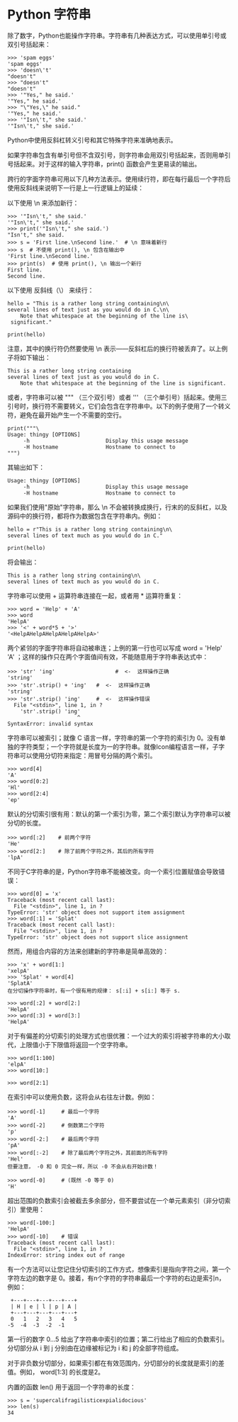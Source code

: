 
# Python 字符串

除了数字，Python也能操作字符串。字符串有几种表达方式，可以使用单引号或双引号括起来：

```
>>> 'spam eggs'
'spam eggs'
>>> 'doesn\'t'
"doesn't"
>>> "doesn't"
"doesn't"
>>> '"Yes," he said.'
'"Yes," he said.'
>>> "\"Yes,\" he said."
'"Yes," he said.'
>>> '"Isn\'t," she said.'
'"Isn\'t," she said.'

```

Python中使用反斜杠转义引号和其它特殊字符来准确地表示。

如果字符串包含有单引号但不含双引号，则字符串会用双引号括起来，否则用单引号括起来。对于这样的输入字符串，print() 函数会产生更易读的输出。

跨行的字面字符串可用以下几种方法表示。使用续行符，即在每行最后一个字符后使用反斜线来说明下一行是上一行逻辑上的延续：

以下使用 \n 来添加新行：

```
>>> '"Isn\'t," she said.'
'"Isn\'t," she said.'
>>> print('"Isn\'t," she said.')
"Isn't," she said.
>>> s = 'First line.\nSecond line.'  # \n 意味着新行
>>> s  # 不使用 print(), \n 包含在输出中
'First line.\nSecond line.'
>>> print(s)  # 使用 print(), \n 输出一个新行
First line.
Second line.

```

以下使用 反斜线（\） 来续行：

```
hello = "This is a rather long string containing\n\
several lines of text just as you would do in C.\n\
    Note that whitespace at the beginning of the line is\
 significant."

print(hello)

```

注意，其中的换行符仍然要使用 \n 表示——反斜杠后的换行符被丢弃了。以上例子将如下输出：

```
This is a rather long string containing
several lines of text just as you would do in C.
    Note that whitespace at the beginning of the line is significant.

```

或者，字符串可以被 """ （三个双引号）或者 ''' （三个单引号）括起来。使用三引号时，换行符不需要转义，它们会包含在字符串中。以下的例子使用了一个转义符，避免在最开始产生一个不需要的空行。

```
print("""\
Usage: thingy [OPTIONS]
     -h                        Display this usage message
     -H hostname               Hostname to connect to
""")

```

其输出如下：

```
Usage: thingy [OPTIONS]
     -h                        Display this usage message
     -H hostname               Hostname to connect to

```

如果我们使用"原始"字符串，那么 \n 不会被转换成换行，行末的的反斜杠，以及源码中的换行符，都将作为数据包含在字符串内。例如：

```
hello = r"This is a rather long string containing\n\
several lines of text much as you would do in C."

print(hello)

```

将会输出：

```
This is a rather long string containing\n\
several lines of text much as you would do in C.

```

字符串可以使用 + 运算符串连接在一起，或者用 * 运算符重复：

```
>>> word = 'Help' + 'A'
>>> word
'HelpA'
>>> '<' + word*5 + '>'
'<HelpAHelpAHelpAHelpAHelpA>'

```

两个紧邻的字面字符串将自动被串连；上例的第一行也可以写成 word = 'Help' 'A' ；这样的操作只在两个字面值间有效，不能随意用于字符串表达式中：

```
>>> 'str' 'ing'                   #  <-  这样操作正确
'string'
>>> 'str'.strip() + 'ing'   #  <-  这样操作正确
'string'
>>> 'str'.strip() 'ing'     #  <-  这样操作错误
  File "<stdin>", line 1, in ?
    'str'.strip() 'ing'
                      ^
SyntaxError: invalid syntax

```

字符串可以被索引；就像 C 语言一样，字符串的第一个字符的索引为 0。没有单独的字符类型；一个字符就是长度为一的字符串。就像Icon编程语言一样，子字符串可以使用分切符来指定：用冒号分隔的两个索引。

```
>>> word[4]
'A'
>>> word[0:2]
'Hl'
>>> word[2:4]
'ep'

```

默认的分切索引很有用：默认的第一个索引为零，第二个索引默认为字符串可以被分切的长度。

```
>>> word[:2]    # 前两个字符
'He'
>>> word[2:]    # 除了前两个字符之外，其后的所有字符
'lpA'

```

不同于C字符串的是，Python字符串不能被改变。向一个索引位置赋值会导致错误：

```
>>> word[0] = 'x'
Traceback (most recent call last):
  File "<stdin>", line 1, in ?
TypeError: 'str' object does not support item assignment
>>> word[:1] = 'Splat'
Traceback (most recent call last):
  File "<stdin>", line 1, in ?
TypeError: 'str' object does not support slice assignment

```

然而，用组合内容的方法来创建新的字符串是简单高效的：

```
>>> 'x' + word[1:]
'xelpA'
>>> 'Splat' + word[4]
'SplatA'
在分切操作字符串时，有一个很有用的规律： s[:i] + s[i:] 等于 s.

>>> word[:2] + word[2:]
'HelpA'
>>> word[:3] + word[3:]
'HelpA'

```

对于有偏差的分切索引的处理方式也很优雅：一个过大的索引将被字符串的大小取代，上限值小于下限值将返回一个空字符串。

```
>>> word[1:100]
'elpA'
>>> word[10:]

>>> word[2:1]

```

在索引中可以使用负数，这将会从右往左计数。例如：

```
>>> word[-1]     # 最后一个字符
'A'
>>> word[-2]     # 倒数第二个字符
'p'
>>> word[-2:]    # 最后两个字符
'pA'
>>> word[:-2]    # 除了最后两个字符之外，其前面的所有字符
'Hel'
但要注意， -0 和 0 完全一样，所以 -0 不会从右开始计数！

>>> word[-0]     # (既然 -0 等于 0)
'H'

```

超出范围的负数索引会被截去多余部分，但不要尝试在一个单元素索引（非分切索引）里使用：

```
>>> word[-100:]
'HelpA'
>>> word[-10]    # 错误
Traceback (most recent call last):
  File "<stdin>", line 1, in ?
IndexError: string index out of range

```

有一个方法可以让您记住分切索引的工作方式，想像索引是指向字符之间，第一个字符左边的数字是 0。接着，有n个字符的字符串最后一个字符的右边是索引n，例如：

```
 +---+---+---+---+---+
 | H | e | l | p | A |
 +---+---+---+---+---+
 0   1   2   3   4   5
-5  -4  -3  -2  -1

```

第一行的数字 0...5 给出了字符串中索引的位置；第二行给出了相应的负数索引。分切部分从 i 到 j 分别由在边缘被标记为 i 和 j 的全部字符组成。

对于非负数分切部分，如果索引都在有效范围内，分切部分的长度就是索引的差值。例如， word[1:3] 的长度是2。

内置的函数 len() 用于返回一个字符串的长度：

```
>>> s = 'supercalifragilisticexpialidocious'
>>> len(s)
34

```

